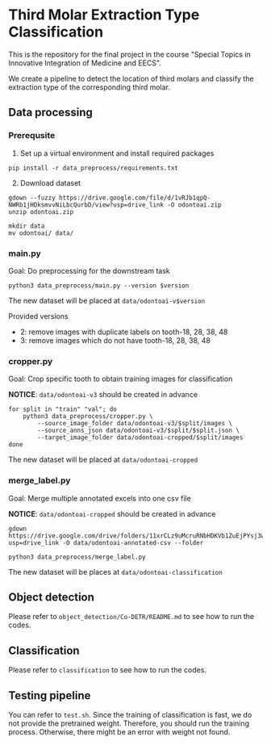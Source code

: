 # Third Molar Extraction Type Classification
This is the repository for the final project in the course "Special Topics in Innovative Integration of Medicine and EECS".

We create a pipeline to detect the location of third molars and classify the extraction type of the corresponding third molar.

## Data processing
### Prerequsite
1. Set up a virtual environment and install required packages
```
pip install -r data_preprocess/requirements.txt
```
2. Download dataset
```
gdown --fuzzy https://drive.google.com/file/d/1vRJb1qpQ-NWRb1jHDksmvvNiLbcQurbD/view?usp=drive_link -O odontoai.zip
unzip odontoai.zip

mkdir data
mv odontoai/ data/
```

### main.py
Goal: Do preprocessing for the downstream task
```
python3 data_preprocess/main.py --version $version
```
The new dataset will be placed at `data/odontoai-v$version`

Provided versions
- 2: remove images with duplicate labels on tooth-18, 28, 38, 48
- 3: remove images which do not have tooth-18, 28, 38, 48

### cropper.py
Goal: Crop specific tooth to obtain training images for classification

**NOTICE**: `data/odontoai-v3` should be created in advance
```
for split in "train" "val"; do
    python3 data_preprocess/cropper.py \
        --source_image_folder data/odontoai-v3/$split/images \
        --source_anns_json data/odontoai-v3/$split/$split.json \
        --target_image_folder data/odontoai-cropped/$split/images
done
```
The new dataset will be placed at `data/odontoai-cropped`

### merge_label.py
Goal: Merge multiple annotated excels into one csv file

**NOTICE**: `data/odontoai-cropped` should be created in advance
```
gdown https://drive.google.com/drive/folders/11xrCLz9uMcruRNbHDKVb1ZuEjPYsj3wU?usp=drive_link -O data/odontoai-annotated-csv --folder

python3 data_preprocess/merge_label.py
```
The new dataset will be places at `data/odontoai-classification`


## Object detection
Please refer to `object_detection/Co-DETR/README.md` to see how to run the codes.


## Classification
Please refer to `classification` to see how to run the codes.


## Testing pipeline
You can refer to `test.sh`. Since the training of classification is fast, we do not provide the pretrained weight. Therefore, you should run the training process. Otherwise, there might be an error with weight not found.